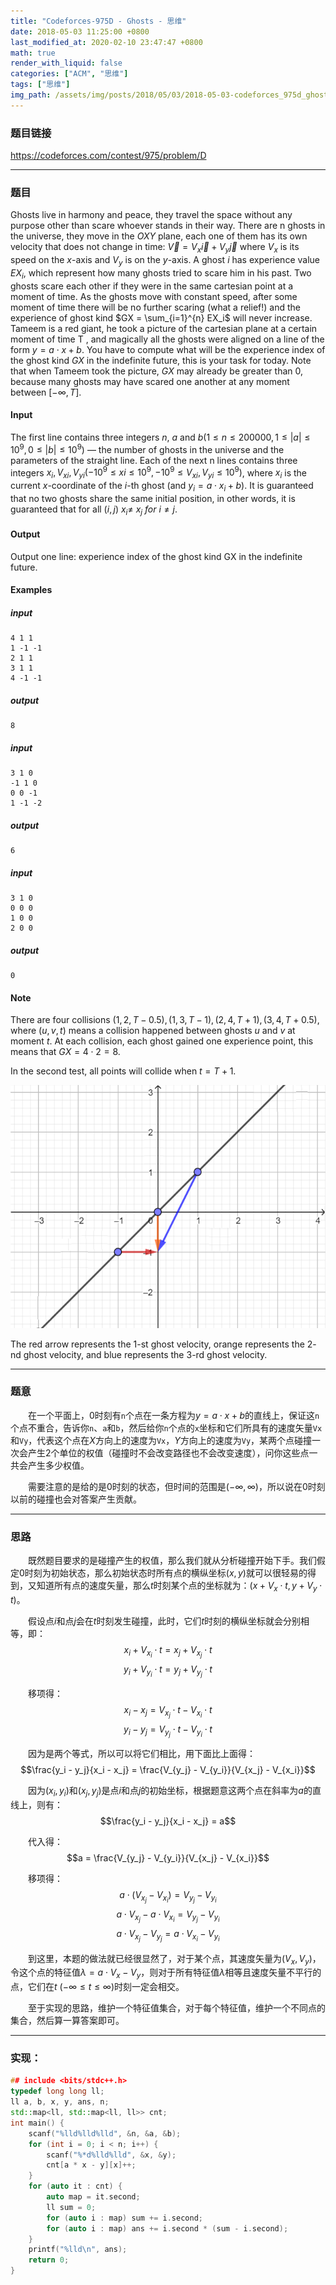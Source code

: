 ```yaml
---
title: "Codeforces-975D - Ghosts - 思维"
date: 2018-05-03 11:25:00 +0800
last_modified_at: 2020-02-10 23:47:47 +0800
math: true
render_with_liquid: false
categories: ["ACM", "思维"]
tags: ["思维"]
img_path: /assets/img/posts/2018/05/03/2018-05-03-codeforces_975d_ghosts_si_wei/
---
```


### 题目链接

https://codeforces.com/contest/975/problem/D

---
### 题目

Ghosts live in harmony and peace, they travel the space without any purpose other than scare whoever stands in their way.
There are n ghosts in the universe, they move in the $OXY$ plane, each one of them has its own velocity that does not change in time: $\overrightarrow V = V_x \overrightarrow i + V_y \overrightarrow j$ where $V_x$ is its speed on the $x$-axis and $V_y$ is on the $y$-axis.
A ghost $i$ has experience value $EX_i$, which represent how many ghosts tried to scare him in his past. Two ghosts scare each other if they were in the same cartesian point at a moment of time.
As the ghosts move with constant speed, after some moment of time there will be no further scaring (what a relief!) and the experience of ghost kind $GX = \sum_{i=1}^{n} EX_i$ will never increase.
Tameem is a red giant, he took a picture of the cartesian plane at a certain moment of time T , and magically all the ghosts were aligned on a line of the form $y = a \cdot x + b$. You have to compute what will be the experience index of the ghost kind $GX$ in the indefinite future, this is your task for today.
Note that when Tameem took the picture, $GX$ may already be greater than $0$, because many ghosts may have scared one another at any moment between $[−\infty, T ]$.
#### Input
The first line contains three integers $n$, $a$ and $b (1 \leq n ≤ 200000, 1 \leq |a| \leq 10^9 ,0 \leq |b| \leq 10^9 )$ — the number of ghosts in the universe and the parameters of the straight line.
Each of the next n lines contains three integers $x_i, V_{xi}, V_{yi} (−10^9 \leq xi \leq 10^9 , −10^9 ≤ V_{xi} , V_{yi} ≤ 10^9 )$, where $x_i$ is the current $x$-coordinate of the $i$-th ghost (and $y_i = a ⋅ x_i + b$).
It is guaranteed that no two ghosts share the same initial position, in other words, it is guaranteed that for all $(i, j)\ x_i \neq \ x_j\ for\ i \neq j$.
#### Output
Output one line: experience index of the ghost kind GX in the indefinite future.
#### Examples
##### input
```
4 1 1
1 -1 -1
2 1 1
3 1 1
4 -1 -1
```
##### output
```
8
```
##### input
```
3 1 0
-1 1 0
0 0 -1
1 -1 -2
```
##### output
```
6
```
##### input
```
3 1 0
0 0 0
1 0 0
2 0 0
```
##### output
```
0
```
#### Note
There are four collisions $(1, 2, T − 0.5 ), (1, 3 , T − 1), (2, 4 , T + 1), (3 , 4 , T + 0.5 )$, where $(u, v, t)$ means a collision happened between ghosts $u$ and $v$ at moment $t$. At each collision, each ghost gained one experience point, this means that $GX = 4 ⋅ 2 = 8$.

In the second test, all points will collide when $t = T + 1$.

![9143da6576fc0dc25cd0151da083642b4917796a.png][1]

The red arrow represents the $1$-st ghost velocity, orange represents the $2$-nd ghost velocity, and blue represents the $3$-rd ghost velocity.

---
### 题意

&emsp;&emsp;在一个平面上，$0$时刻有`n`个点在一条方程为$y=a \cdot x + b$的直线上，保证这`n`个点不重合，告诉你`n`、`a`和`b`，然后给你`n`个点的`x`坐标和它们所具有的速度矢量`Vx`和`Vy`，代表这个点在$X$方向上的速度为`Vx`，$Y$方向上的速度为`Vy`，某两个点碰撞一次会产生2个单位的权值（碰撞时不会改变路径也不会改变速度），问你这些点一共会产生多少权值。

&emsp;&emsp;需要注意的是给的是$0$时刻的状态，但时间的范围是$(-\infty , \infty)$，所以说在$0$时刻以前的碰撞也会对答案产生贡献。

---
### 思路

&emsp;&emsp;既然题目要求的是碰撞产生的权值，那么我们就从分析碰撞开始下手。我们假定$0$时刻为初始状态，那么初始状态时所有点的横纵坐标$(x,y)$就可以很轻易的得到，又知道所有点的速度矢量，那么$t$时刻某个点的坐标就为：$(x + V_x \cdot t, y + V_y \cdot t)$。

&emsp;&emsp;假设点$i$和点$j$会在$t$时刻发生碰撞，此时，它们$t$时刻的横纵坐标就会分别相等，即：$$x_i + V_{x_i} \cdot t = x_j + V_{x_j} \cdot t$$$$y_i + V_{y_i} \cdot t = y_j + V_{y_j} \cdot t$$

&emsp;&emsp;移项得：$$x_i - x_j = V_{x_j} \cdot t  - V_{x_i} \cdot t$$$$y_i - y_j = V_{y_j} \cdot t - V_{y_i} \cdot t$$

&emsp;&emsp;因为是两个等式，所以可以将它们相比，用下面比上面得：$$\frac{y_i - y_j}{x_i - x_j} = \frac{V_{y_j} - V_{y_i}}{V_{x_j} - V_{x_i}}$$

&emsp;&emsp;因为$(x_i,y_i)$和$(x_j, y_j)$是点$i$和点$j$的初始坐标，根据题意这两个点在斜率为$a$的直线上，则有：$$\frac{y_i - y_j}{x_i - x_j} = a$$

&emsp;&emsp;代入得：$$a = \frac{V_{y_j} - V_{y_i}}{V_{x_j} - V_{x_i}}$$

&emsp;&emsp;移项得：$$a \cdot (V_{x_j} - V_{x_i}) = V_{y_j} - V_{y_i}$$$$a \cdot V_{x_j} - a \cdot V_{x_i} = V_{y_j} - V_{y_i}$$$$a \cdot V_{x_j} - V_{y_j} = a \cdot V_{x_i} - V_{y_i}$$

&emsp;&emsp;到这里，本题的做法就已经很显然了，对于某个点，其速度矢量为$(V_x,V_y)$，令这个点的特征值$\lambda = a \cdot V_x - V_y$，则对于所有特征值$\lambda$相等且速度矢量不平行的点，它们在$t\ (-\infty \leq t \leq \infty)$时刻一定会相交。

&emsp;&emsp;至于实现的思路，维护一个特征值集合，对于每个特征值，维护一个不同点的集合，然后算一算答案即可。

---
### 实现：

```cpp
## include <bits/stdc++.h>
typedef long long ll;
ll a, b, x, y, ans, n;
std::map<ll, std::map<ll, ll>> cnt;
int main() {
    scanf("%lld%lld%lld", &n, &a, &b);
    for (int i = 0; i < n; i++) {
        scanf("%*d%lld%lld", &x, &y);
        cnt[a * x - y][x]++;
    }
    for (auto it : cnt) {
        auto map = it.second;
        ll sum = 0;
        for (auto i : map) sum += i.second;
        for (auto i : map) ans += i.second * (sum - i.second);
    }
    printf("%lld\n", ans);
    return 0;
}
```


  [1]: assets/img/posts/2018/05/03/2018-05-03-codeforces_975d_ghosts_si_wei/9143da6576fc0dc25cd0151da083642b4917796a.png